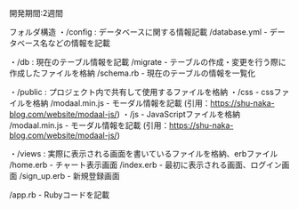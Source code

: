 開発期間:2週間

フォルダ構造
・/config : 
データベースに関する情報記載
    /database.yml - データベース名などの情報を記載

・/db : 
現在のテーブル情報を記載
    /migrate - テーブルの作成・変更を行う際に作成したファイルを格納
    /schema.rb - 現在のテーブルの情報を一覧化

・/public : 
プロジェクト内で共有して使用するファイルを格納
    ・/css - cssファイルを格納
        /modaal.min.js - モーダル情報を記載 (引用：https://shu-naka-blog.com/website/modaal-js/)
    ・/js - JavaScriptファイルを格納
        /modaal.min.js - モーダル情報を記載 (引用：https://shu-naka-blog.com/website/modaal-js/)

・/views :
実際に表示される画面を書いているファイルを格納、erbファイル
    /home.erb - チャート表示画面
    /index.erb - 最初に表示される画面、ログイン画面
    /sign_up.erb - 新規登録画面

/app.rb - Rubyコードを記載


